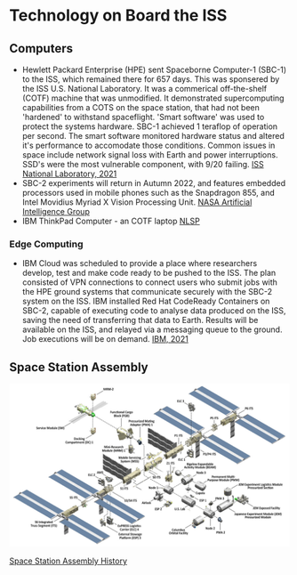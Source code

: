 # Technology on Board the ISS

## Computers

* Hewlett Packard Enterprise (HPE) sent Spaceborne Computer-1 (SBC-1) to the 
ISS, which remained there for 657 days. This was sponsered by the ISS U.S. National Laboratory. It was a commerical off-the-shelf (COTF) machine that was unmodified. It demonstrated supercomputing capabilities from a COTS on the space station, that had not been 'hardened' to withstand spaceflight. 'Smart software' was used to protect the systems hardware. SBC-1 achieved 1 teraflop of operation per second. The smart software monitored hardware status and altered it's performance to accomodate those conditions. Common issues in space include network signal loss with Earth and power interruptions. SSD's were the most vulnerable component, with 9/20 failing. [ISS National Laboratory, 2021](https://www.issnationallab.org/hpe-supercomputing-return-space/)
* SBC-2 experiments will return in Autumn 2022, and features embedded processors used in mobile phones such as the Snapdragon 855, and Intel Movidius Myriad X Vision Processing Unit. [NASA Artificial Intelligence Group](https://ai.jpl.nasa.gov/public/projects/iss/)
* IBM ThinkPad Computer - an COTF laptop [NLSP](https://nlsp.nasa.gov/view/lsdapub/lsda_hardware/IDP-LSDA_HARDWARE-0000000000000009#:~:text=The%20IBM%20Thinkpad%20Computer%20is,and%20retrieve%20instructions%20and%20data.)

### Edge Computing

* IBM Cloud was scheduled to provide a place where researchers develop, test and make code ready to be pushed to the ISS. The plan consisted of VPN connections to connect users who submit jobs with the HPE ground systems that communicate securely with the SBC-2 system on the ISS. IBM installed Red Hat CodeReady Containers on SBC-2, capable of executing code to analyse data produced on the ISS, saving the need of transferring that data to Earth. Results will be available on the ISS, and relayed via a messaging queue to the ground. Job executions will be on demand. [IBM, 2021](https://www.ibm.com/cloud/blog/ibm-develops-a-unique-custom-edge-computing-solution-in-space)

## Space Station Assembly

![exploded view](./images/exploded%20view.jpg)

[Space Station Assembly History](https://www.nasa.gov/mission_pages/station/structure/elements/space-station-assembly)
